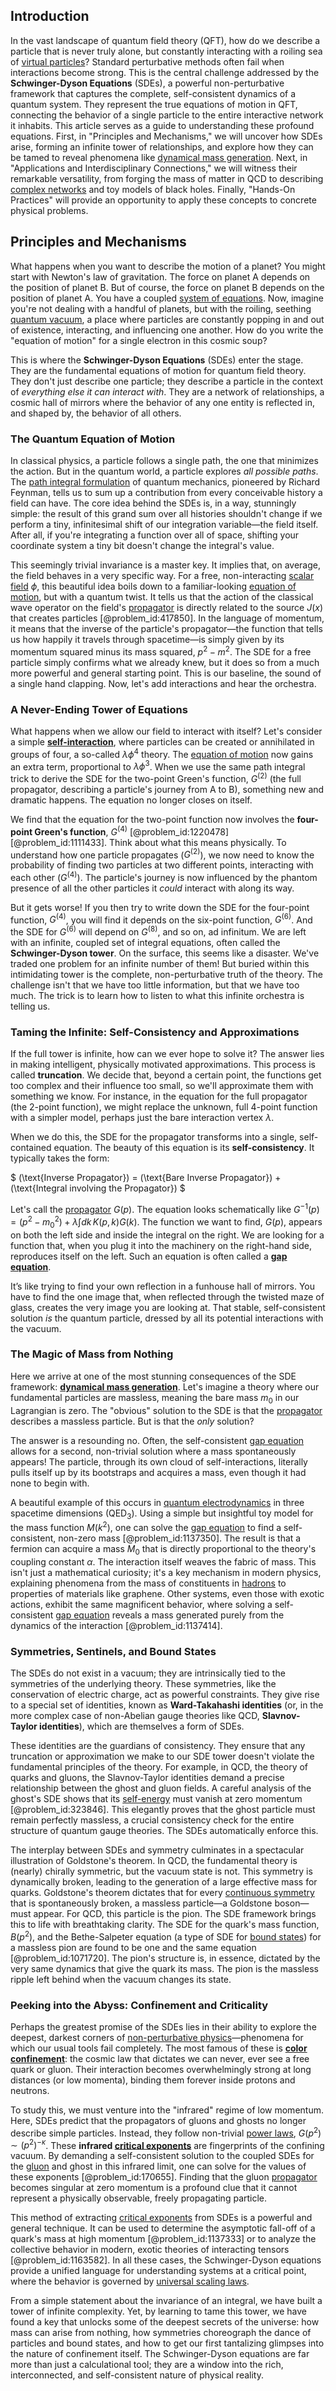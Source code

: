 ## Introduction
In the vast landscape of quantum field theory (QFT), how do we describe a particle that is never truly alone, but constantly interacting with a roiling sea of [virtual particles](@article_id:147465)? Standard perturbative methods often fail when interactions become strong. This is the central challenge addressed by the **Schwinger-Dyson Equations** (SDEs), a powerful non-perturbative framework that captures the complete, self-consistent dynamics of a quantum system. They represent the true equations of motion in QFT, connecting the behavior of a single particle to the entire interactive network it inhabits. This article serves as a guide to understanding these profound equations. First, in "Principles and Mechanisms," we will uncover how SDEs arise, forming an infinite tower of relationships, and explore how they can be tamed to reveal phenomena like [dynamical mass generation](@article_id:145450). Next, in "Applications and Interdisciplinary Connections," we will witness their remarkable versatility, from forging the mass of matter in QCD to describing [complex networks](@article_id:261201) and toy models of black holes. Finally, "Hands-On Practices" will provide an opportunity to apply these concepts to concrete physical problems.

## Principles and Mechanisms

What happens when you want to describe the motion of a planet? You might start with Newton's law of gravitation. The force on planet A depends on the position of planet B. But of course, the force on planet B depends on the position of planet A. You have a coupled [system of equations](@article_id:201334). Now, imagine you're not dealing with a handful of planets, but with the roiling, seething [quantum vacuum](@article_id:155087), a place where particles are constantly popping in and out of existence, interacting, and influencing one another. How do you write the "equation of motion" for a single electron in this cosmic soup?

This is where the **Schwinger-Dyson Equations** (SDEs) enter the stage. They are the fundamental equations of motion for quantum field theory. They don't just describe one particle; they describe a particle in the context of *everything else it can interact with*. They are a network of relationships, a cosmic hall of mirrors where the behavior of any one entity is reflected in, and shaped by, the behavior of all others.

### The Quantum Equation of Motion

In classical physics, a particle follows a single path, the one that minimizes the action. But in the quantum world, a particle explores *all possible paths*. The [path integral formulation](@article_id:144557) of quantum mechanics, pioneered by Richard Feynman, tells us to sum up a contribution from every conceivable history a field can have. The core idea behind the SDEs is, in a way, stunningly simple: the result of this grand sum over all histories shouldn't change if we perform a tiny, infinitesimal shift of our integration variable—the field itself. After all, if you're integrating a function over all of space, shifting your coordinate system a tiny bit doesn't change the integral's value.

This seemingly trivial invariance is a master key. It implies that, on average, the field behaves in a very specific way. For a free, non-interacting [scalar field](@article_id:153816) $\phi$, this beautiful idea boils down to a familiar-looking [equation of motion](@article_id:263792), but with a quantum twist. It tells us that the action of the classical wave operator on the field's [propagator](@article_id:139064) is directly related to the source $J(x)$ that creates particles [@problem_id:417850]. In the language of momentum, it means that the inverse of the particle's propagator—the function that tells us how happily it travels through spacetime—is simply given by its momentum squared minus its mass squared, $p^2 - m^2$. The SDE for a free particle simply confirms what we already knew, but it does so from a much more powerful and general starting point. This is our baseline, the sound of a single hand clapping. Now, let's add interactions and hear the orchestra.

### A Never-Ending Tower of Equations

What happens when we allow our field to interact with itself? Let's consider a simple **[self-interaction](@article_id:200839)**, where particles can be created or annihilated in groups of four, a so-called $\lambda\phi^4$ theory. The [equation of motion](@article_id:263792) now gains an extra term, proportional to $\lambda\phi^3$. When we use the same path integral trick to derive the SDE for the two-point Green's function, $G^{(2)}$ (the full propagator, describing a particle's journey from A to B), something new and dramatic happens. The equation no longer closes on itself.

We find that the equation for the two-point function now involves the **four-point Green's function**, $G^{(4)}$ [@problem_id:1220478] [@problem_id:1111433]. Think about what this means physically. To understand how one particle propagates ($G^{(2)}$), we now need to know the probability of finding two particles at two different points, interacting with each other ($G^{(4)}$). The particle's journey is now influenced by the phantom presence of all the other particles it *could* interact with along its way.

But it gets worse! If you then try to write down the SDE for the four-point function, $G^{(4)}$, you will find it depends on the six-point function, $G^{(6)}$. And the SDE for $G^{(6)}$ will depend on $G^{(8)}$, and so on, ad infinitum. We are left with an infinite, coupled set of integral equations, often called the **Schwinger-Dyson tower**. On the surface, this seems like a disaster. We've traded one problem for an infinite number of them! But buried within this intimidating tower is the complete, non-perturbative truth of the theory. The challenge isn't that we have too little information, but that we have too much. The trick is to learn how to listen to what this infinite orchestra is telling us.

### Taming the Infinite: Self-Consistency and Approximations

If the full tower is infinite, how can we ever hope to solve it? The answer lies in making intelligent, physically motivated approximations. This process is called **truncation**. We decide that, beyond a certain point, the functions get too complex and their influence too small, so we'll approximate them with something we know. For instance, in the equation for the full propagator (the 2-point function), we might replace the unknown, full 4-point function with a simpler model, perhaps just the bare interaction vertex $\lambda$.

When we do this, the SDE for the propagator transforms into a single, self-contained equation. The beauty of this equation is its **self-consistency**. It typically takes the form:

$
(\text{Inverse Propagator}) = (\text{Bare Inverse Propagator}) + (\text{Integral involving the Propagator})
$

Let's call the [propagator](@article_id:139064) $G(p)$. The equation looks schematically like $G^{-1}(p) = (p^2 - m_0^2) + \lambda \int dk \, K(p, k) G(k)$. The function we want to find, $G(p)$, appears on both the left side and inside the integral on the right. We are looking for a function that, when you plug it into the machinery on the right-hand side, reproduces itself on the left. Such an equation is often called a **[gap equation](@article_id:141430)**.

It’s like trying to find your own reflection in a funhouse hall of mirrors. You have to find the one image that, when reflected through the twisted maze of glass, creates the very image you are looking at. That stable, self-consistent solution *is* the quantum particle, dressed by all its potential interactions with the vacuum.

### The Magic of Mass from Nothing

Here we arrive at one of the most stunning consequences of the SDE framework: **[dynamical mass generation](@article_id:145450)**. Let's imagine a theory where our fundamental particles are massless, meaning the bare mass $m_0$ in our Lagrangian is zero. The "obvious" solution to the SDE is that the [propagator](@article_id:139064) describes a massless particle. But is that the *only* solution?

The answer is a resounding no. Often, the self-consistent [gap equation](@article_id:141430) allows for a second, non-trivial solution where a mass spontaneously appears! The particle, through its own cloud of self-interactions, literally pulls itself up by its bootstraps and acquires a mass, even though it had none to begin with.

A beautiful example of this occurs in [quantum electrodynamics](@article_id:153707) in three spacetime dimensions (QED$_{3}$). Using a simple but insightful toy model for the mass function $M(k^2)$, one can solve the [gap equation](@article_id:141430) to find a self-consistent, non-zero mass [@problem_id:1137350]. The result is that a fermion can acquire a mass $M_0$ that is directly proportional to the theory's coupling constant $\alpha$. The interaction itself weaves the fabric of mass. This isn't just a mathematical curiosity; it's a key mechanism in modern physics, explaining phenomena from the mass of constituents in [hadrons](@article_id:157831) to properties of materials like graphene. Other systems, even those with exotic actions, exhibit the same magnificent behavior, where solving a self-consistent [gap equation](@article_id:141430) reveals a mass generated purely from the dynamics of the interaction [@problem_id:1137414].

### Symmetries, Sentinels, and Bound States

The SDEs do not exist in a vacuum; they are intrinsically tied to the symmetries of the underlying theory. These symmetries, like the conservation of electric charge, act as powerful constraints. They give rise to a special set of identities, known as **Ward-Takahashi identities** (or, in the more complex case of non-Abelian gauge theories like QCD, **Slavnov-Taylor identities**), which are themselves a form of SDEs.

These identities are the guardians of consistency. They ensure that any truncation or approximation we make to our SDE tower doesn't violate the fundamental principles of the theory. For example, in QCD, the theory of quarks and gluons, the Slavnov-Taylor identities demand a precise relationship between the ghost and gluon fields. A careful analysis of the ghost's SDE shows that its [self-energy](@article_id:145114) must vanish at zero momentum [@problem_id:323846]. This elegantly proves that the ghost particle must remain perfectly massless, a crucial consistency check for the entire structure of quantum gauge theories. The SDEs automatically enforce this.

The interplay between SDEs and symmetry culminates in a spectacular illustration of Goldstone's theorem. In QCD, the fundamental theory is (nearly) chirally symmetric, but the vacuum state is not. This symmetry is dynamically broken, leading to the generation of a large effective mass for quarks. Goldstone's theorem dictates that for every [continuous symmetry](@article_id:136763) that is spontaneously broken, a massless particle—a Goldstone boson—must appear. For QCD, this particle is the pion. The SDE framework brings this to life with breathtaking clarity. The SDE for the quark's mass function, $B(p^2)$, and the Bethe-Salpeter equation (a type of SDE for [bound states](@article_id:136008)) for a massless pion are found to be one and the same equation [@problem_id:1071720]. The pion's structure is, in essence, dictated by the very same dynamics that give the quark its mass. The pion is the massless ripple left behind when the vacuum changes its state.

### Peeking into the Abyss: Confinement and Criticality

Perhaps the greatest promise of the SDEs lies in their ability to explore the deepest, darkest corners of [non-perturbative physics](@article_id:135906)—phenomena for which our usual tools fail completely. The most famous of these is **[color confinement](@article_id:153571)**: the cosmic law that dictates we can never, ever see a free quark or gluon. Their interaction becomes overwhelmingly strong at long distances (or low momenta), binding them forever inside protons and neutrons.

To study this, we must venture into the "infrared" regime of low momentum. Here, SDEs predict that the propagators of gluons and ghosts no longer describe simple particles. Instead, they follow non-trivial [power laws](@article_id:159668), $G(p^2) \sim (p^2)^{-\kappa}$. These **infrared [critical exponents](@article_id:141577)** are fingerprints of the confining vacuum. By demanding a self-consistent solution to the coupled SDEs for the [gluon](@article_id:159014) and ghost in this infrared limit, one can solve for the values of these exponents [@problem_id:170655]. Finding that the gluon [propagator](@article_id:139064) becomes singular at zero momentum is a profound clue that it cannot represent a physically observable, freely propagating particle.

This method of extracting [critical exponents](@article_id:141577) from SDEs is a powerful and general technique. It can be used to determine the asymptotic fall-off of a quark's mass at high momentum [@problem_id:1137333] or to analyze the collective behavior in modern, exotic theories of interacting tensors [@problem_id:1163582]. In all these cases, the Schwinger-Dyson equations provide a unified language for understanding systems at a critical point, where the behavior is governed by [universal scaling laws](@article_id:157634).

From a simple statement about the invariance of an integral, we have built a tower of infinite complexity. Yet, by learning to tame this tower, we have found a key that unlocks some of the deepest secrets of the universe: how mass can arise from nothing, how symmetries choreograph the dance of particles and bound states, and how to get our first tantalizing glimpses into the nature of confinement itself. The Schwinger-Dyson equations are far more than just a calculational tool; they are a window into the rich, interconnected, and self-consistent nature of physical reality.